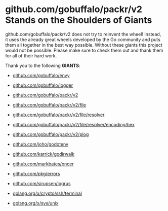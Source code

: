 # github.com/gobuffalo/packr/v2 Stands on the Shoulders of Giants

github.com/gobuffalo/packr/v2 does not try to reinvent the wheel! Instead, it uses the already great wheels developed by the Go community and puts them all together in the best way possible. Without these giants this project would not be possible. Please make sure to check them out and thank them for all of their hard work.

Thank you to the following **GIANTS**:


* [github.com/gobuffalo/envy](https://godoc.org/github.com/gobuffalo/envy)

* [github.com/gobuffalo/logger](https://godoc.org/github.com/gobuffalo/logger)

* [github.com/gobuffalo/packr/v2](https://godoc.org/github.com/gobuffalo/packr/v2)

* [github.com/gobuffalo/packr/v2/file](https://godoc.org/github.com/gobuffalo/packr/v2/file)

* [github.com/gobuffalo/packr/v2/file/resolver](https://godoc.org/github.com/gobuffalo/packr/v2/file/resolver)

* [github.com/gobuffalo/packr/v2/file/resolver/encoding/hex](https://godoc.org/github.com/gobuffalo/packr/v2/file/resolver/encoding/hex)

* [github.com/gobuffalo/packr/v2/plog](https://godoc.org/github.com/gobuffalo/packr/v2/plog)

* [github.com/joho/godotenv](https://godoc.org/github.com/joho/godotenv)

* [github.com/karrick/godirwalk](https://godoc.org/github.com/karrick/godirwalk)

* [github.com/markbates/oncer](https://godoc.org/github.com/markbates/oncer)

* [github.com/pkg/errors](https://godoc.org/github.com/pkg/errors)

* [github.com/sirupsen/logrus](https://godoc.org/github.com/sirupsen/logrus)

* [golang.org/x/crypto/ssh/terminal](https://godoc.org/golang.org/x/crypto/ssh/terminal)

* [golang.org/x/sys/unix](https://godoc.org/golang.org/x/sys/unix)
